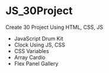 # JS_30Project

Create 30 Project Using HTML, CSS, JS
- JavaScript Drum Kit
- Clock Using JS, CSS
- CSS Variables
- Array Cardio
- Flex Panel Gallery
